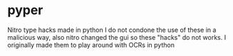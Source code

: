 # pyper
Nitro type hacks made in python
I do not condone the use of these in a malicious way, also nitro changed the gui so these "hacks" do not works. I originally made them to play around with OCRs in python
